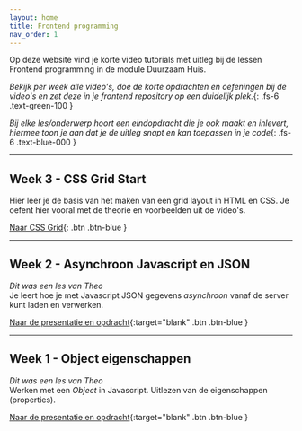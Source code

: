 ```yaml
---
layout: home
title: Frontend programming
nav_order: 1
---
```


Op deze website vind je korte video tutorials met uitleg bij de lessen Frontend programming in de module Duurzaam Huis.

*Bekijk per week alle video's, doe de korte opdrachten en oefeningen bij de video's en zet deze in je frontend repository op een duidelijk plek.*{: .fs-6 .text-green-100 }

*Bij elke les/onderwerp hoort een eindopdracht die je ook maakt en inlevert, hiermee toon je aan dat je de uitleg snapt en kan toepassen in je code*{: .fs-6 .text-blue-000 }


---

## Week 3 - CSS Grid Start
Hier leer je de basis van het maken van een grid layout in HTML en CSS.
Je oefent hier vooral met de theorie en voorbeelden uit de video's.

[Naar CSS Grid](css-grid-start){: .btn .btn-blue }

---

## Week 2 - Asynchroon Javascript en JSON
*Dit was een les van Theo*  
Je leert hoe je met Javascript JSON gegevens *asynchroon* vanaf de server kunt laden en verwerken.

[Naar de presentatie en opdracht](https://blanken5.home.xs4all.nl/webSlidesPresentaties/importJSON.html#slide=1){:target="blank" .btn .btn-blue }

---

## Week 1 - Object eigenschappen
*Dit was een les van Theo*  
Werken met een *Object* in Javascript. Uitlezen van de eigenschappen (properties).

[Naar de presentatie en opdracht](https://blanken5.home.xs4all.nl/webSlidesPresentaties/objectEigenschappen.html#slide=1){:target="blank" .btn .btn-blue }





